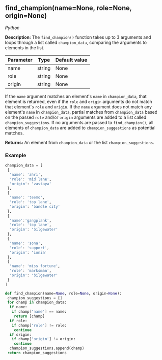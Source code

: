 ## find_champion(name=None, role=None, origin=None)
*Python*

**Description:** The `find_champion()` function takes up to 3 arguments and loops through a list called `champion_data`, comparing the arguments to elements in the list.

| Parameter   | Type   | Default value  | 
|-------------|--------|----------------|
| name        | string | None           |
| role        | string | None           |
| origin      | string | None           | 


If the `name` argument matches an element's `name` in `champion_data`, that element is returned, even if the `role` and `origin` arguments do not match that element's `role` and `origin`. If the `name` argument does not match any element's `name` in `champion_data`, partial matches from `champion_data` based on the passed `role` and/or `origin` arguments are added to a list called `champion_suggestions`. If no arguments are passed to `find_champion()`, all elements of `champion_data` are added to `champion_suggestions` as potential matches.

**Returns:** An element from `champion_data` or the list `champion_suggestions`.

### Example

```python
champion_data = [
 {
  'name': 'ahri',
  'role': 'mid lane',
  'origin': 'vastaya'
 },
 {
  'name': 'teemo',
  'role': 'top lane',
  'origin': 'bandle city'
 },
 {
  'name':'gangplank',
  'role': 'top lane',
  'origin': 'bilgewater'
 },
 {
  'name': 'sona',
  'role': 'support',
  'origin': 'ionia'
 },
 {
  'name': 'miss fortune',
  'role': 'marksman',
  'origin': 'bilgewater'
 }
]

def find_champion(name=None, role=None, origin=None):
 champion_suggestions = []
 for champ in champion_data:
  if name:
   if champ['name'] == name:
    return [champ]
  if role:
   if champ['role'] != role:
    continue
  if origin:
   if champ['origin'] != origin:
    continue
  champion_suggestions.append(champ)
 return champion_suggestions
 ```
